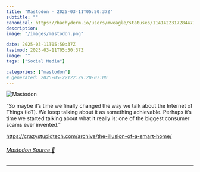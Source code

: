 ```yaml
---
title: "Mastodon - 2025-03-11T05:50:37Z"
subtitle: ""
canonical: https://hachyderm.io/users/mweagle/statuses/114142231728447746
description:
image: "/images/mastodon.png"

date: 2025-03-11T05:50:37Z
lastmod: 2025-03-11T05:50:37Z
image: ""
tags: ["Social Media"]

categories: ["mastodon"]
# generated: 2025-05-22T22:29:20-07:00
---
```

![Mastodon](/images/mastodon.png)

<p>“So maybe it’s time we finally changed the way we talk about the Internet of Things (IoT). We keep talking about it as something achievable. Perhaps it’s time we started talking about what it really is: one of the biggest consumer scams ever invented.”</p><p><a href="https://crazystupidtech.com/archive/the-illusion-of-a-smart-home/" target="_blank" rel="nofollow noopener noreferrer" translate="no"><span class="invisible">https://</span><span class="ellipsis">crazystupidtech.com/archive/th</span><span class="invisible">e-illusion-of-a-smart-home/</span></a></p>


###### [Mastodon Source 🐘](https://hachyderm.io/@mweagle/114142231728447746)

___
